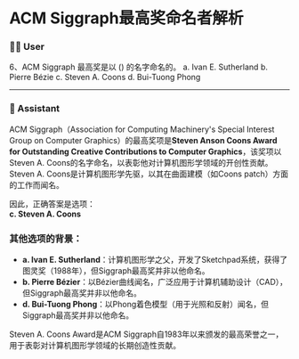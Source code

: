 # ACM Siggraph最高奖命名者解析

### 🧑‍💻 User

6、ACM Siggraph 最高奖是以 () 的名字命名的。
a. Ivan E. Sutherland b. Pierre Bézie c. Steven A. Coons d. Bui-Tuong Phong

---

### 🤖 Assistant

ACM Siggraph（Association for Computing Machinery's Special Interest Group on Computer Graphics）的最高奖项是**Steven Anson Coons Award for Outstanding Creative Contributions to Computer Graphics**，该奖项以Steven A. Coons的名字命名，以表彰他对计算机图形学领域的开创性贡献。Steven A. Coons是计算机图形学先驱，以其在曲面建模（如Coons patch）方面的工作而闻名。

因此，正确答案是选项：  
**c. Steven A. Coons**

### 其他选项的背景：
- **a. Ivan E. Sutherland**：计算机图形学之父，开发了Sketchpad系统，获得了图灵奖（1988年），但Siggraph最高奖并非以他命名。
- **b. Pierre Bézier**：以Bézier曲线闻名，广泛应用于计算机辅助设计（CAD），但Siggraph最高奖并非以他命名。
- **d. Bui-Tuong Phong**：以Phong着色模型（用于光照和反射）闻名，但Siggraph最高奖并非以他命名。

Steven A. Coons Award是ACM Siggraph自1983年以来颁发的最高荣誉之一，用于表彰对计算机图形学领域的长期创造性贡献。